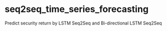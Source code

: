 # seq2seq_time_series_forecasting

Predict security return by LSTM Seq2Seq and Bi-directional LSTM Seq2Seq
